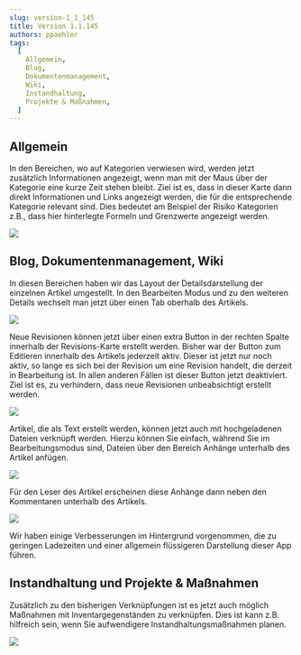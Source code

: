 ```yaml
---
slug: version-1_1_145
title: Version 1.1.145
authors: ppaehler
tags:
  [
    Allgemein,
    Blog,
    Dokumentenmanagement,
    Wiki,
    Instandhaltung,
    Projekte & Maßnahmen,
  ]
---
```


## Allgemein

In den Bereichen, wo auf Kategorien verwiesen wird, werden jetzt zusätzlich Informationen angezeigt, wenn man mit der Maus über der Kategorie eine kurze Zeit stehen bleibt.
Ziel ist es, dass in dieser Karte dann direkt Informationen und Links angezeigt werden, die für die entsprechende Kategorie relevant sind. Dies bedeutet am Beispiel der Risiko Kategorien z.B., dass hier hinterlegte Formeln und Grenzwerte angezeigt werden.

![](https://caqadmin.blob.core.windows.net/public-screenshots/manual-screenshots/Screenshot%202021-02-14%20180813_hover-card.png)

## Blog, Dokumentenmanagement, Wiki

In diesen Bereichen haben wir das Layout der Detailsdarstellung der einzelnen Artikel umgestellt. In den Bearbeiten Modus und zu den weiteren Details wechselt man jetzt über einen Tab oberhalb des Artikels.

![](https://caqadmin.blob.core.windows.net/public-screenshots/manual-screenshots/Screenshot%202021-02-14%20180226_DocMgmt_Details.png)

Neue Revisionen können jetzt über einen extra Button in der rechten Spalte innerhalb der Revisions-Karte erstellt werden. Bisher war der Button zum Editieren innerhalb des Artikels jederzeit aktiv. Dieser ist jetzt nur noch aktiv, so lange es sich bei der Revision um eine Revision handelt, die derzeit in Bearbeitung ist. In allen anderen Fällen ist dieser Button jetzt deaktiviert. Ziel ist es, zu verhindern, dass neue Revisionen unbeabsichtigt erstellt werden.

![](https://caqadmin.blob.core.windows.net/public-screenshots/manual-screenshots/Screenshot%202021-02-15%20085755_new-revision.png)

Artikel, die als Text erstellt werden, können jetzt auch mit hochgeladenen Dateien verknüpft werden. Hierzu können Sie einfach, während Sie im Bearbeitungsmodus sind, Dateien über den Bereich Anhänge unterhalb des Artikel anfügen.

![](https://caqadmin.blob.core.windows.net/public-screenshots/manual-screenshots/Screenshot%202021-02-15%20090546_article-file-upload.png)

Für den Leser des Artikel erscheinen diese Anhänge dann neben den Kommentaren unterhalb des Artikels.

![](https://caqadmin.blob.core.windows.net/public-screenshots/manual-screenshots/Screenshot%202021-02-15%20090645_article-file-upload-details.png)

Wir haben einige Verbesserungen im Hintergrund vorgenommen, die zu geringen Ladezeiten und einer allgemein flüssigeren Darstellung dieser App führen.

## Instandhaltung und Projekte & Maßnahmen

Zusätzlich zu den bisherigen Verknüpfungen ist es jetzt auch möglich Maßnahmen mit Inventargegenständen zu verknüpfen. Dies ist kann z.B. hilfreich sein, wenn Sie aufwendigere Instandhaltungsmaßnahmen planen.

![](https://caqadmin.blob.core.windows.net/public-screenshots/manual-screenshots/Screenshot%202021-02-14%20181101_invItem-todo.png)

